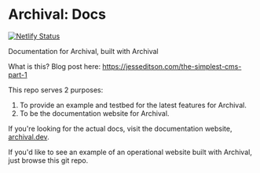 # Archival: Docs

[![Netlify Status](https://api.netlify.com/api/v1/badges/1405db47-e4ff-4570-aceb-b9c202303119/deploy-status)](https://app.netlify.com/sites/archival/deploys)

Documentation for Archival, built with Archival

What is this? Blog post here: https://jesseditson.com/the-simplest-cms-part-1

This repo serves 2 purposes:

1. To provide an example and testbed for the latest features for Archival.
2. To be the documentation website for Archival.

If you're looking for the actual docs, visit the documentation website, [archival.dev](https://archival.dev).

If you'd like to see an example of an operational website built with Archival, just browse this git repo.

